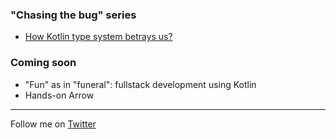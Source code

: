 ### "Chasing the bug" series
- [How Kotlin type system betrays us?](https://paranoidmonoid.github.io/articles/Chasing%20the%20bug/EitherVsNull)

### Coming soon
- "Fun" as in "funeral": fullstack development using Kotlin
- Hands-on Arrow

---
Follow me on [Twitter](https://twitter.com/paranoidmonoid)
